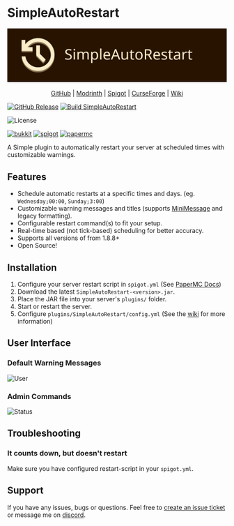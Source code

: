 # SimpleAutoRestart

![Banner](banner.svg)

<div align="center">

[GitHub](https://github.com/teunjojo/SimpleAutoRestart) | [Modrinth](https://modrinth.com/plugin/simpleautorestart) | [Spigot](https://www.spigotmc.org/resources/simpleautorestart.107932/) | [CurseForge](https://www.curseforge.com/minecraft/bukkit-plugins/simpleautorestart) | [Wiki](https://github.com/teunjojo/SimpleAutoRestart/wiki)

</div>

[![GitHub Release](https://img.shields.io/github/v/release/teunjojo/SimpleAutoRestart?style=for-the-badge)](https://github.com/teunjojo/SimpleAutoRestart/releases)
[![Build SimpleAutoRestart](https://img.shields.io/github/actions/workflow/status/teunjojo/SimpleAutoRestart/maven.yml?label=dev%20build&style=for-the-badge)](https://github.com/teunjojo/SimpleAutoRestart/actions/workflows/maven.yml)

![License](https://img.shields.io/github/license/teunjojo/simpleautorestart?style=for-the-badge)

[![bukkit](https://badges.penpow.dev/badges/supported/bukkit/compact-minimal.svg)](https://bukkit.org/)
[![spigot](https://badges.penpow.dev/badges/supported/spigot/compact-minimal.svg)](https://spigot.org/)
[![papermc](https://badges.penpow.dev/badges/supported/paper/compact-minimal.svg)](https://bukkit.org/)

A Simple plugin to automatically restart your server at scheduled times with customizable warnings.

## Features

- Schedule automatic restarts at a specific times and days. (eg. `Wednesday;00:00`, `Sunday;3:00`)
- Customizable warning messages and titles (supports [MiniMessage](https://docs.advntr.dev/minimessage/) and legacy formatting).
- Configurable restart command(s) to fit your setup.
- Real-time based (not tick-based) scheduling for better accuracy.
- Supports all versions of from 1.8.8+
- Open Source!

## Installation

1. Configure your server restart script in `spigot.yml` (See [PaperMC Docs](https://docs.papermc.io/paper/reference/spigot-configuration/#settings_restart_script))
2. Download the latest `SimpleAutoRestart-<version>.jar`.
3. Place the JAR file into your server's `plugins/` folder.
4. Start or restart the server.
5. Configure `plugins/SimpleAutoRestart/config.yml` (See the [wiki](https://github.com/teunjojo/SimpleAutoRestart/wiki) for more information)

## User Interface

### Default Warning Messages

![User](https://i.imgur.com/7yjcaTg.jpeg)

### Admin Commands

![Status](https://i.imgur.com/4Kl6Rgy.jpeg)

## Troubleshooting

### It counts down, but doesn't restart

Make sure you have configured restart-script in your `spigot.yml`.

## Support

If you have any issues, bugs or questions. Feel free to [create an issue ticket](https://github.com/teunjojo/SimpleAutoRestart/issues/new) or message me on [discord](https://discord.com/users/306533562444939265).
